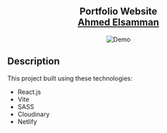 <h2 align="center">
  Portfolio Website<br/>
  <a href="https://sv-dev.netlify.app/" target="_blank">Ahmed Elsamman</a>
</h2>

<div align="center">
  <img alt="Demo" src="https://res.cloudinary.com/dx6tl6aa2/image/upload/v1727730717/portfolio/promo/promo-2024_jfnfwo.png" />
</div>

## Description


This project built using these technologies:

- React.js
- Vite
- SASS
- Cloudinary
- Netlify




